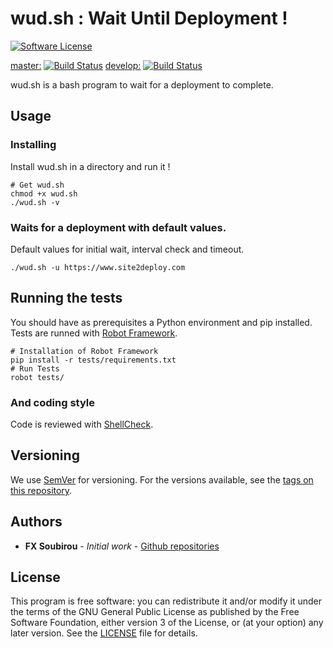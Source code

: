 # wud.sh : Wait Until Deployment !
[![Software License](https://img.shields.io/badge/license-GPL%20v3-green.svg?style=flat)](LICENSE)

[master:](https://github.com/jfx/wud.sh "Branch master") [![Build Status](https://travis-ci.org/jfx/wud.sh.svg?branch=master)](https://travis-ci.org/jfx/wud.sh)
[develop:](https://github.com/jfx/wud.sh/tree/develop "Branch develop") [![Build Status](https://travis-ci.org/jfx/wud.sh.svg?branch=develop)](https://travis-ci.org/jfx/wud.sh/branches)

wud.sh is a bash program to wait for a deployment to complete.

## Usage

### Installing

Install wud.sh in a directory and run it !

```
# Get wud.sh
chmod +x wud.sh
./wud.sh -v
```

### Waits for a deployment with default values.

Default values for initial wait, interval check and timeout.

```
./wud.sh -u https://www.site2deploy.com
```

## Running the tests

You should have as prerequisites a Python environment and pip installed. Tests are runned with [Robot Framework](http://robotframework.org/).

```
# Installation of Robot Framework
pip install -r tests/requirements.txt
# Run Tests
robot tests/
```

### And coding style

Code is reviewed with [ShellCheck](https://github.com/koalaman/shellcheck).

## Versioning

We use [SemVer](http://semver.org/) for versioning. For the versions available, see the [tags on this repository](https://github.com/jfx/wud.sh/tags).

## Authors

* **FX Soubirou** - *Initial work* - [Github repositories](https://github.com/jfx)

## License

This program is free software: you can redistribute it and/or modify it under the terms of the GNU General Public License as published by the Free Software Foundation, either version 3 of the License, or
 (at your option) any later version. See the [LICENSE](LICENSE) file for details.
